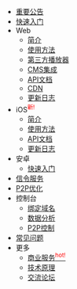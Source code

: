 - [重要公告](notice.md)
- [快速入门](README.md)
- Web
    - [简介](/web/introduction.md)
    - [使用方法](/web/usage.md)
    - [第三方播放器](web/players.md)
    - [CMS集成](/web/CMS.md)
    - [API文档](/web/API.md)
    - [CDN](/web/CDN.md)
    - [更新日志](/web/logs.md)
- iOS<sup style="color:red;">新!</sup>
    - [简介](/ios/introduction.md)
    - [使用方法](/ios/usage.md)
    - [API文档](/ios/API.md)
    - [更新日志](/ios/logs.md)
- 安卓
    - [快速入门](/android/README.md)
- [信令服务](signaling.md)
- [P2P优化](m3u8.md)
- 控制台
    - [绑定域名](bindings.md)
    - [数据分析](data-explain.md)
    - [P2P控制](p2p-control.md)
- [常见问题](FAQ.md)
- 更多
    - [商业服务<sup style="color:red;">hot!</sup>](commercial.md)
    - [技术原理](design.md)
    - [交流论坛](/coming-soon)
  

